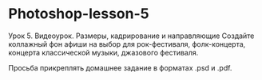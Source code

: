 # Photoshop-lesson-5
Урок 5. Видеоурок. Размеры, кадрирование и направляющие
Создайте коллажный фон афиши на выбор для рок-фестиваля, фолк-концерта, концерта классической музыки, джазового фестиваля.

Просьба прикреплять домашнее задание в форматах .psd и .pdf.
